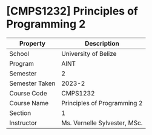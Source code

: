# [CMPS1232] Principles of Programming 2

| Property       | Description                  |
| -------------- | ---------------------------- |
| School         | University of Belize         |
| Program        | AINT                         |
| Semester       | 2                            |
| Semester Taken | 2023-2                       |
| Course Code    | CMPS1232                     |
| Course Name    | Principles of Programming 2  |
| Section        | 1                            |
| Instructor     | Ms. Vernelle Sylvester, MSc. |
